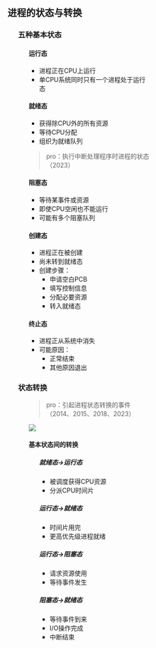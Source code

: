 <div style="float: left; width: 64%; padding: 1%;">

## 进程的状态与转换

<ul>

### 五种基本状态

<ul>

#### 运行态
- 进程正在CPU上运行
- 单CPU系统同时只有一个进程处于运行态

#### 就绪态
- 获得除CPU外的所有资源
- 等待CPU分配
- 组织为就绪队列

> pro：执行中断处理程序时进程的状态（2023）

#### 阻塞态
- 等待某事件或资源
- 即使CPU空闲也不能运行
- 可能有多个阻塞队列

#### 创建态
- 进程正在被创建
- 尚未转到就绪态
- 创建步骤：
  - 申请空白PCB
  - 填写控制信息
  - 分配必要资源
  - 转入就绪态

#### 终止态
- 进程正从系统中消失
- 可能原因：
  - 正常结束
  - 其他原因退出

</ul>

### 状态转换

<ul>

> pro：引起进程状态转换的事件（2014、2015、2018、2023）

![](https://cdn-mineru.openxlab.org.cn/model-mineru/prod/2796d43857bddecd8eca8a18aecf8570c278e84dba5e8cfb5c23a1843cc5dc7b.jpg)

#### 基本状态间的转换

<ul>

##### 就绪态→运行态
- 被调度获得CPU资源
- 分派CPU时间片

##### 运行态→就绪态
- 时间片用完
- 更高优先级进程就绪

##### 运行态→阻塞态
- 请求资源使用
- 等待事件发生

##### 阻塞态→就绪态
- 等待事件到来
- I/O操作完成
- 中断结束

</ul>

</ul>

</ul>

</div>
<div style="float: right; width: 26%; padding: 1%;">

</div>
<div style="clear: both;"></div>
